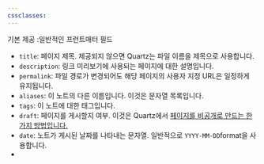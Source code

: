 ```yaml
---
cssclasses:
---
```

기본 제공 :일반적인 프런트매터 필드
- `title`: 페이지 제목. 제공되지 않으면 Quartz는 파일 이름을 제목으로 사용합니다.
- `description`: 링크 미리보기에 사용되는 페이지에 대한 설명입니다.
- `permalink`: 파일 경로가 변경되어도 해당 페이지의 사용자 지정 URL은 일정하게 유지됩니다.
- `aliases`: 이 노트의 다른 이름입니다. 이것은 문자열 목록입니다.
- `tags`: 이 노트에 대한 태그입니다.
- `draft`: 페이지를 게시할지 여부. 이것은 Quartz에서 [페이지를 비공개로 만드는 한 가지 방법입니다.](https://quartz.jzhao.xyz/features/private-pages)
- `date`: 노트가 게시된 날짜를 나타내는 문자열. 일반적으로 `YYYY-MM-DD`format을 사용합니다.
- 